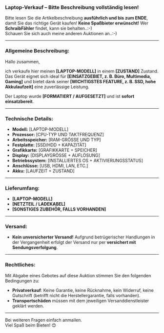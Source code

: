 ### **Laptop-Verkauf – Bitte Beschreibung vollständig lesen!**  

Bitte lesen Sie die Artikelbeschreibung **ausführlich und bis zum ENDE**, damit Sie das richtige Gerät kaufen! **Keine Spaßbieter erwünscht!** Wer **SchraibFähler** findet, kann sie behalten..:-)  
Schauen Sie sich auch meine anderen Auktionen an..:-)  

---

### **Allgemeine Beschreibung:**  
Hallo zusammen,  

ich verkaufe hier meinen **[LAPTOP-MODELL]** in einem **[ZUSTAND]** Zustand. Das Gerät eignet sich ideal für **[EINSATZGEBIET, z. B. Büro, Multimedia, Gaming]** und bietet dank seiner **[WICHTIGSTES FEATURE, z. B. SSD, hohe Akkulaufzeit]** eine zuverlässige Leistung.  

Der Laptop wurde **[FORMATIERT / AUFGESETZT]** und ist **sofort einsatzbereit**.  

---

### **Technische Details:**  
- **Modell:** [LAPTOP-MODELL]  
- **Prozessor:** [CPU-TYP UND TAKTFREQUENZ]  
- **Arbeitsspeicher:** [RAM-GRÖSSE UND TYP]  
- **Festplatte:** [SSD/HDD + KAPAZITÄT]  
- **Grafikkarte:** [GRAFIKKARTE + SPEICHER]  
- **Display:** [DISPLAYGRÖSSE + AUFLÖSUNG]  
- **Betriebssystem:** [INSTALLIERTES OS + AKTIVIERUNGSSTATUS]  
- **Anschlüsse:** [USB, HDMI, LAN, ETC.]  
- **Akku:** [LAUFZEIT + ZUSTAND]  

---

### **Lieferumfang:**  
- **[LAPTOP-MODELL]**  
- **[NETZTEIL / LADEKABEL]**  
- **[SONSTIGES ZUBEHÖR, FALLS VORHANDEN]**  

---

### **Versand:**  
- **Kein unversicherter Versand!** Aufgrund betrügerischer Handlungen in der Vergangenheit erfolgt der Versand nur per **versichert mit Sendungsverfolgung**.  

---

### **Rechtliches:**  
Mit Abgabe eines Gebotes auf diese Auktion stimmen Sie den folgenden Bedingungen zu:  
- **Privatverkauf**: Keine Garantie, keine Rücknahme, kein Widerruf, keine Gutschrift (betrifft nicht die Herstellergarantie, falls vorhanden).  
- **Transportschäden** müssen mit dem jeweiligen Versanddienstleister geklärt werden.  

---

Bei weiteren Fragen einfach anmailen.  
Viel Spaß beim Bieten! 😊  
